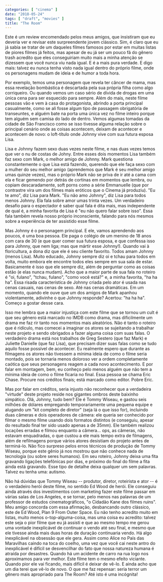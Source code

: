 ```yaml
---
categories: [ "cinema" ]
date: "2018-05-24"
tags: [ "draft", "movies" ]
title: "The Room"
---
```

Este é um review encomendado pelos meus amigos, que insistiram que eu
deveria ver e revisar este surpreendente jovem clássico. Sim, é claro
que eu já sabia se tratar de um daqueles filmes famosos por estar em
muitas listas de piores filmes já feitos, mas apesar de eu já ser um
pouco fã do gênero trash acredito que eles conseguiriam muito mais a
minha atenção se dizessem que você nunca viu nada igual. E é a mais
pura verdade. E digo mais: talvez eu nunca tenha visto nada igual dentro
do próprio filme, onde os personagens mudam de ideia e de humor a toda
hora.

Por exemplo, temos uma personagem que revela ter câncer de mama, mas essa
revelação bombástica é descartada pela sua própria filha como algo
corriqueiro. Ou quando vemos um caso sério de dívida de drogas em uma
única cena para ser esquecido para sempre. Além do mais, neste filme
pessoas vão e vem à casa do protagonista, abrindo a porta principal
casualmente, como se ali fosse algum tipo de passagem obrigatória de
transeuntes, e alguém bate na porta uma única vez no filme inteiro
porque tem alguém sem camisa do lado de dentro. Vemos algumas tomadas
da cidade de São Francisco como se isso tivesse alguma relação sobre
o principal cenário onde as coisas acontecem, deixam de acontecer e
acontecem de novo: o loft-título onde Johnny vive com sua futura esposa
Lisa.

Lisa e Johnny fazem sexo duas vezes neste filme, e nas duas vezes
temos que ver o nu de costas de Johny. Entre esses dois momentos Lisa
também faz sexo com Mark, o melhor amigo de Johnny. Mark questiona
constantemente o que Lisa está fazendo, querendo que ele faça sexo
com a mulher do seu melhor amigo (aprendemos que Mark é seu melhor
amigo umas quinze vezes), mas o próprio Mark não se priva de ir até
a cama com ela e ficar gemendo por detrás de cortinas em momentos que
lembra, ou copiam descaradamente, soft porns como a série Emmanuelle
(que por contrastre vira um dos filmes mais eróticos que o Cinema já
produziu). "Eu te amo", diz Lisa para Mark. "Eu não amo Johnny", diz
Lisa para todos menos Johnny. Ela fala sobre amor umas trinta vezes. Um
verdadeiro desafio para o espectador é saber qual fala é dita mais, mas
independente de qual é, a minha favorita de Lisa é "eu não quero falar
sobre isso". Essa fala também revela nosso próprio inconsciente, falando
para nós mesmos sobre a experiência de ter assistido esse filme.

Mas Johnny é o personagem principal. E ele, vamos aprendendo aos poucos,
é uma boa pessoa. Ele paga o colégio de um menino de 18 anos com cara
de 30 (e que quer comer sua futura esposa, e que confessa isso para
Johnny, que nem liga; mas que mártir esse Johnny!). Quando vai à
floricultura, a dona diz que ele é seu cliente favorito. Todos amam
Johnny (menos Lisa). Muito educado, Johnny sempre diz oi e tchau para
todos em volta, muito embora ele encontre todos eles sempre em sua sala de
estar. Basicamente é isso que ele sempre diz, além de perguntar como as
coisas estão (e elas nunca mudam). Acho que a maior parte de sua fala
no roteiro é "oi, fulano", "tchau, fulano", "como você está?" e,
a minha favorita, "ha ha ha". Essa risada característica de Johnny
criada pelo ator é usada nas cenas casuais, nas cenas de sexo. Até
nas cenas dramáticas. Em um momento, quando ele ouve que um dos amigos
de Mark apanhou violentamente, adivinhe o que Johnny responde? Acertou:
"ha ha ha". Começo a gostar desse cara.

Isso me lembra que a maior injustiça com este filme que se tornou um
cult é que seu gênero está marcado no IMDB como drama, mas dificilmente
um drama me faz rir tanto nos momentos mais aleatórios. Não é tanto o
roteiro que é ridículo, mas comecei a imaginar os atores se sujeitando
a trabalhar neste projeto e sendo obrigados a fazer alguma coisa com
suas falas. O verdadeiro drama está nos trabalhos de Greg Sestero (que
faz Mark) e Juliette Danielle (que faz Lisa), que precisam dizer suas
falas como se tudo aquilo fosse possível de acontecer. Eu realmente
espero que durante as filmagens os atores não tivessem a mínima
ideia de como o filme seria montado, pois se tornaria menos doloroso
ver a ordem completamente caótica que seus personagens reagem a cada
novo acontecimento. E por falar em montagem, bem, eu conheço pelo
menos alguém que não tem a mínima ideia de como o filme ficaria no
final. Essa pessoa se chama Eric Chase. Procure nos créditos finais;
está marcado como editor. Pobre Eric.

Mas por falar em créditos, seria injusto não reconhecer que a verdadeira
"virtude" deste projeto reside nos gigantes ombros deste baixinho
simpático. Olá, Johnny, tudo bem? Ele é Tommy Wiseau, e gastou seis
milhões de dólares empregando temporariamente uma pequena equipe e
alugando um "kit completo de diretor" (seja lá o que isso for), incluindo
duas câmeras e dois operadores de câmera: ele queria ser conhecido por
filmar o mesmo filme usando dois formatos distintos (e conseguiu, apesar
do resultado final ter sido usado apenas a de 35mm). Ele também realizou
locações erradas e filmou enquanto a câmera... ops, as câmeras, não
estavam enquadradas, o que custou a ele mais tempo extra de filmagens,
além de refilmagens porque vários atores desistiam do projeto antes de
terminá-lo. Não fico surpreso pelos erros técnicos de produção de
Tommy Wiseau, porque este gênio já nos mostrou que não conhece nada
de tecnologia (ou sobre seres humanos). Em seu roteiro, Johnny deixa uma
fita gravando ligações telefônicas por dias, e próximo do final do
filme a fita ainda está gravando. Esse tipo de detalhe deixa qualquer
um sem palavras. Talvez eu tenha uma: autismo.

Não há dúvidas que Tommy Wiseau -- produtor, diretor, roteirista
e ator -- é o verdadeiro herói deste filme, no sentido Ed Wood de
herói. Ele conseguiu ainda através dos investimentos com marketing
fazer este filme passar em várias salas de Los Angeles, e se tornar,
pelo menos nas palavras de um professor de estudos cinematográficos, "o
Cidadão Kane dos filmes ruins". Meu amigo concorda com essa afirmação,
desbancando outro clássico, este de Ed Wood, Plan 9 From Outer Space. Eu
não tenho acredito muito em listas, muito menos o-top-alguma-coisa,
mas uma coisa eu acredito: talvez este seja o pior filme que eu já
assisti e que ao mesmo tempo me gerou uma vontade inexplicável de
continuar o vendo até seu final, e mesmo que ele tivesse ainda mais
duas horas de duração continuaria vendo. Há algo inexplicável na
obsessão que ele gera. Assim como Alice no País das Maravilhas caindo
na toca do coelho, uma vez que você cai neste antro do inexplicável é
difícil se desvencilhar do fato que nossa natureza humana é atraída
por desastres. Quando há um acidente de carro na rua logo nos aproximamos
para ver melhor. Este filme tem o mesmo efeito viciante. Quando pior ele
vai ficando, mais difícil é deixar de vê-lo. E ainda acho que um dia
terei que vê-lo de novo. O que me faz repensar: seria terror um gênero
mais apropriado para The Room? Até isto é uma incógnita!
